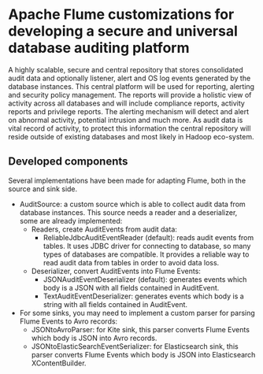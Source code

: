 # Apache Flume customizations for developing a secure and universal database auditing platform

A highly scalable, secure and central repository that stores consolidated audit data and optionally listener, 
alert and OS log events generated by the database instances. This central platform will be used for reporting, 
alerting and security policy management. The reports will provide a holistic view of activity across all databases 
and will include compliance reports, activity reports and privilege reports. The alerting mechanism will 
detect and alert on abnormal activity, potential intrusion and much more. As audit data is vital record of 
activity, to protect this information the central repository will reside outside of existing databases and most 
likely in Hadoop eco-system.

## Developed components

Several implementations have been made for adapting Flume, both in the source and sink side.

* AuditSource: a custom source which is able to collect audit data from database instances. This source needs a reader and a deserializer, some are already implemented:
    * Readers, create AuditEvents from audit data:
        * ReliableJdbcAuditEventReader (default): reads audit events from tables. It uses JDBC driver for connecting to database, so many types of databases are compatible. It provides a reliable way to read audit data from tables in order to avoid data loss.
    * Deserializer, convert AuditEvents into Flume Events:
        * JSONAuditEventDeserializer (default): generates events which body is a JSON with all fields contained in AuditEvent.
        * TextAuditEventDeserializer: generates events which body is a string with all fields contained in AuditEvent.
* For some sinks, you may need to implement a custom parser for parsing Flume Events to Avro records:
    * JSONtoAvroParser: for Kite sink, this parser converts Flume Events which body is JSON into Avro records.
    * JSONtoElasticSearchEventSerializer: for Elasticsearch sink, this parser converts Flume Events which body is JSON into Elasticsearch XContentBuilder.